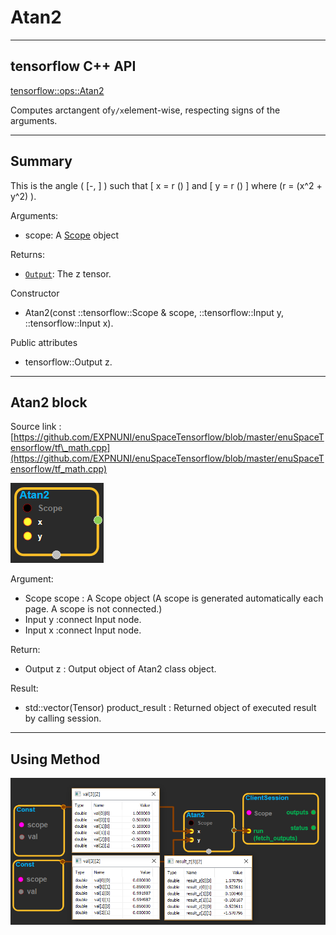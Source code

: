 # Atan2

---

## tensorflow C++ API

[tensorflow::ops::Atan2](https://www.tensorflow.org/api_docs/cc/class/tensorflow/ops/atan2)

Computes arctangent of`y/x`element-wise, respecting signs of the arguments.

---

## Summary

This is the angle \( \[-, \] \) such that \[ x = r \(\) \] and \[ y = r \(\) \] where \(r = \(x^2 + y^2\) \).

Arguments:

* scope: A [Scope](https://www.tensorflow.org/api_docs/cc/class/tensorflow/scope.html#classtensorflow_1_1_scope) object

Returns:

* [`Output`](https://www.tensorflow.org/api_docs/cc/class/tensorflow/output.html#classtensorflow_1_1_output): The z tensor.

Constructor

* Atan2\(const ::tensorflow::Scope & scope, ::tensorflow::Input y, ::tensorflow::Input x\).

Public attributes

* tensorflow::Output z.

---

## Atan2 block

Source link : [https://github.com/EXPNUNI/enuSpaceTensorflow/blob/master/enuSpaceTensorflow/tf\_math.cpp](https://github.com/EXPNUNI/enuSpaceTensorflow/blob/master/enuSpaceTensorflow/tf_math.cpp)

![](/assets/math_Atan2_Symbol.png)

Argument:

* Scope scope : A Scope object \(A scope is generated automatically each page. A scope is not connected.\)
* Input y :connect  Input node.
* Input x :connect  Input node.

Return:

* Output z : Output object of Atan2 class object.

Result:

* std::vector\(Tensor\) product\_result : Returned object of executed result by calling session.

---

## Using Method

![](/assets/math_Atan2_Method.png)

